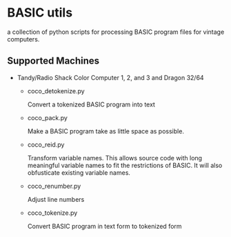 # BASIC utils

a collection of python scripts for processing BASIC program files for vintage computers.

## Supported Machines

* Tandy/Radio Shack Color Computer 1, 2, and 3 and Dragon 32/64
    * coco_detokenize.py

      Convert a tokenized BASIC program into text

    * coco_pack.py

      Make a BASIC program take as little space as possible.

    * coco_reid.py

      Transform variable names. This allows source code with long meaningful variable names to fit the restrictions of
      BASIC. It will also obfusticate existing variable names.

    * coco_renumber.py

      Adjust line numbers

    * coco_tokenize.py

      Convert BASIC program in text form to tokenized form
